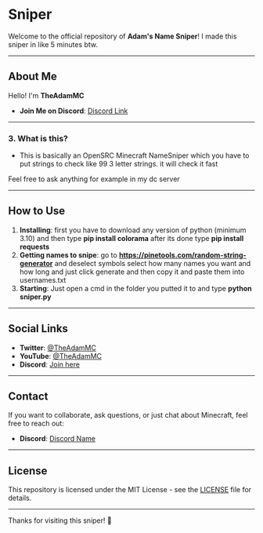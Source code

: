 # Sniper

Welcome to the official repository of **Adam's Name Sniper**! I made this sniper in like 5 minutes btw. 

---

## About Me

Hello! I'm **TheAdamMC**

- **Join Me on Discord**: [Discord Link](https://discord.gg/yK9fgYqZdG)

---

### 3. **What is this?**
   - This is basically an OpenSRC Minecraft NameSniper which you have to put strings to check like 99 3 letter strings. it will check it fast

Feel free to ask anything for example in my dc server

---

## How to Use

1. **Installing**: first you have to download any version of python (minimum 3.10) and then type **pip install colorama** after its done type **pip install requests**
2. **Getting names to snipe**: go to **https://pinetools.com/random-string-generator** and deselect symbols select how many names you want and how long and just click generate and then copy it and paste them into usernames.txt
3. **Starting**: Just open a cmd in the folder you putted it to and type **python sniper.py**

---

## Social Links

- **Twitter**: [@TheAdamMC](https://x.com/theee_adam)
- **YouTube**: [@TheAdamMC](https://youtube.com/@theadammc)
- **Discord**: [Join here](https://discord.gg/yK9fgYqZdG)

---

## Contact

If you want to collaborate, ask questions, or just chat about Minecraft, feel free to reach out:

- **Discord**: [Discord Name](https://discord.com/users/1124188567250407565)

---

## License

This repository is licensed under the MIT License - see the [LICENSE](LICENSE) file for details.

---

Thanks for visiting this sniper! 🚀
